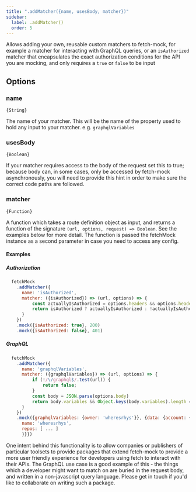 ```yaml
---
title: ".addMatcher({name, usesBody, matcher})"
sidebar:
  label: .addMatcher()
  order: 5
---
```


Allows adding your own, reusable custom matchers to fetch-mock, for example a matcher for interacting with GraphQL queries, or an `isAuthorized` matcher that encapsulates the exact authorization conditions for the API you are mocking, and only requires a `true` or `false` to be input

## Options

### name
`{String}`    

The name of your matcher. This will be the name of the property used to hold any input to your matcher. e.g. `graphqlVariables`

### usesBody
`{Boolean}`    

If your matcher requires access to the body of the request set this to true; because body can, in some cases, only be accessed by fetch-mock asynchronously, you will need to provide this hint in order to make sure the correct code paths are followed.

### matcher
`{Function}`    

A function which takes a route definition object as input, and returns a function of the signature `(url, options, request) => Boolean`. See the examples below for more detail. The function is passed the fetchMock instance as a second parameter in case you need to access any config.

#### Examples

##### Authorization
```js
  fetchMock
    .addMatcher({
      name: 'isAuthorized',
      matcher: ({isAuthorized}) => (url, options) => {
          const actuallyIsAuthorized = options.headers && options.headers.auth;
          return isAuthorized ? actuallyIsAuthorized : !actuallyIsAuthorized;
      } 
    })
    .mock({isAuthorized: true}, 200)
    .mock({isAuthorized: false}, 401)
```

##### GraphQL
```js
  fetchMock
    .addMatcher({
      name: 'graphqlVariables',
      matcher: ({graphqlVariables}) => (url, options) => {
          if (!/\/graphql$/.test(url)) {
              return false;
          }
          const body = JSON.parse(options.body)
          return body.variables && Object.keys(body.variables).length === Object.keys(body.graphqlVariables).length && Object.entries(graphqlVariables).every(([key, val]) => body.variables[key] === val)
      } 
    })
    .mock({graphqlVariables: {owner: 'wheresrhys'}}, {data: {account: {
      name: 'wheresrhys',
      repos: [ ... ]
      }}})
```

One intent behind this functionality is to allow companies or publishers of particular toolsets to provide packages that extend fetch-mock to provide a more user friendly experience for developers using fetch to interact with their APIs. The GraphQL use case is a good example of this - the things which a developer might want to match on are buried in the request body, and written in a non-javascript query language. Please get in touch if you'd like to collaborate on writing such a package.
  
